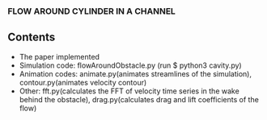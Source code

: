 ### FLOW AROUND CYLINDER IN A CHANNEL
## Contents
- The paper implemented
- Simulation code: flowAroundObstacle.py (run $ python3 cavity.py)
- Animation codes: animate.py(animates streamlines of the simulation), contour.py(animates velocity contour)
- Other: fft.py(calculates the FFT of velocity time series in the wake behind the obstacle), drag.py(calculates drag and lift coefficients of the flow)
